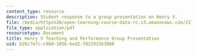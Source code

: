 ```yaml
---
content_type: resource
description: Student response to a group presentation on Henry V.
file: /media/https%3A/open-learning-course-data-rc.s3.amazonaws.com/21l-010-writing-with-shakespeare-fall-2010/b26c7e7cc9b010566ed2f822933b30b0_MIT21L_010F10_assn10.pdf
file_type: application/pdf
resourcetype: Document
title: Henry V Teaching and Performance Group Presentation
uid: b26c7e7c-c9b0-1056-6ed2-f822933b30b0
---
```

